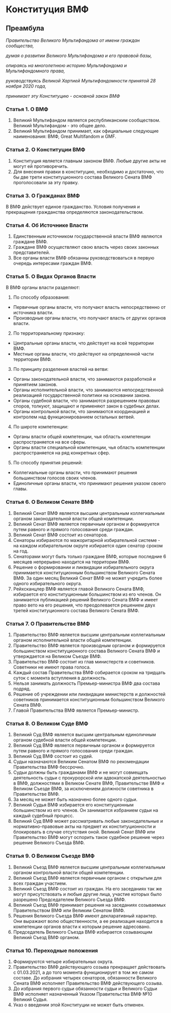 # Конституция ВМФ

## Преамбула
*Правительство Великого Мультифандома от имени граждан сообщества,*

*думая о развитии Великого Мультифандома и его правовой базы,*

*опираясь на многолетнюю историю Мультифандома и Мультифандомного права,*

*руководствуясь Великой Хартией Мультифандомности принятой 28 ноября 2020 года,*

*принимает эту Конституцию - основной закон ВМФ*

### Статья 1. О ВМФ
1. Великий Мультифандом является республиканским сообществом. Великий Мультифандом - это общее дело.
2. Великий Мультифандом принимает, как официальные следующие наименования: ВМФ, Great Multifandom и GMF.

### Статья 2. О Конституции ВМФ
1. Конституция является главным законом ВМФ. Любые другие акты не могут ей противоречить.
2. Для внесения правки в конституцию, необходимо и достаточно, что бы две трети конституционного состава Великого Сената ВМФ проголосовали за эту правку.

### Статья 3. О Гражданах ВМФ
В ВМФ действует единое гражданство. Условия получения и прекращения гражданства определяются законодательством.

### Статья 4. Об Источнике Власти
1. Единственным источником государственной власти ВМФ являются граждане ВМФ.
2. Граждане ВМФ осуществляют свою власть через своих законных представителей.
3. Все органы власти ВМФ обязанны руководствоваться в первую очередь интересами граждан ВМФ.

### Статья 5. О Видах Органов Власти
В ВМФ органы власти разделяют:

1. По способу образования:
- Первичные органы власти, что получают власть непосредственно от источника власти.
- Производные органы власти, что получают власть от других органов власти.
2. По территориальному признаку:
- Центральные органы власти, что действует на всей территории ВМФ.
- Местные органы власти, что действуют на определенной части территории ВМФ.
3. По принципу разделения властей на ветви:
- Органы законодательной власти, что занимаются разработкой и принятием законов.
- Органы исполнительной власти, что занимаются непосредственной реализацией государственной политики на основании закона.
- Органы судебной власти, что занимаются разрешением правовых споров, толкуют, защищают и применяют закон в судебных делах.
- Органы контрольной власти, что занимаются координацией и контролем над функционированием остальных ветвей.
4. По широте компетенции:
- Органы власти общей компетенции, чья область компетенции распространяется на все сферы.
- Органы власти специальной компетенции, чья область компетенции распространяется на ряд конкретных сфер.
5. По способу принятия решений:
- Коллегиальные органы власти, что принимают решения большинством голосов своих членов.
- Единоличные органы власти, что принимают решения указом своего главы.

### Статья 6. О Великом Сенате ВМФ
1. Великий Сенат ВМФ является высшим центральным коллегиальным органом законодательной власти общей компетенции.
2. Великий Сенат ВМФ является первичным органом и формируется путем равного и прямого голосования среди граждан.
3. Великий Сенат ВМФ состоит из сенаторов.
4. Сенаторы избираются по мажоритарной избирательной системе - на каждом избирательном округе избирается один сенатор сроком на год.
5. Сенаторами могут быть только граждане ВМФ, которые последние 6 месяцев непрерывно находится на территории ВМФ.
6. Решение о формировании и ликвидации избирательного округа принимается конституционным большинством Великого Сената ВМФ. За один месяц Великий Сенат ВМФ не может учредить более одного избирательного округа.
7. Рейхсканцлер ВМФ является главой Великого Сената ВМФ, избирается его конституционным большинством из его членов. Он занимается публикацией решений Великого Сената ВМФ и имеет право вето на его решения, что преодолевается решением двух третей конституционного состава Великого Сената ВМФ.

### Статья 7. О Правительстве ВМФ
1. Правительство ВМФ является высшим центральным коллегиальным органом исполнительной власти общей компетенции.
2. Правительство ВМФ является производным органом и формируется большинством конституционного состава Великого Сената ВМФ и утверждается на Великом Съезде ВМФ.
3. Правительство ВМФ состоит из глав министерств и советников. Советники не имеют права голоса.
4. Каждый состав Правительства ВМФ собирается сроком на тридцать суток с момента вступления в должность.
5. Нельзя занимать должность Премьер-министра ВМФ два состава подряд.
6. Решение об учреждении или ликвидации министерств и должностей советников принимается конституционным большинством Великого Сената ВМФ.
7. Главой Правительства ВМФ является Премьер-министр.

### Статья 8. О Великом Суде ВМФ
1. Великий Суд ВМФ является высшим центральным единоличным органом судебной власти общей компетенции.
2. Великий Суд ВМФ является первичным органом и формируется путем равного и прямого голосования среди граждан.
3. Великий Суд ВМФ состоит из судей.
4. Судьи назначаются Великим Сенатом ВМФ по рекомендации Правительства ВМФ бессрочно.
5. Судьи должны быть гражданами ВМФ и не могут совмещать деятельность судьи с прокурорской или адвокатской деятельностью в ВМФ, должностями в Великом Сенате ВМФ, Правительстве ВМФ и Великом Съезде ВМФ, за исключением должности советника в Правительстве ВМФ.
6. За месяц не может быть назначено более одного судьи.
7. Великий Судья ВМФ избирается его конституционным большинством из его членов. Он занимается избранием судьи на каждый судебный процесс.
8. Великий Суд ВМФ может рассматривать любые законодательные и нормативно-правовые акты на предмет их конституционности и блокировать в случае отсутствия оной. Великий Сенат ВМФ или Правительство ВМФ могут оспорить такое судебное решение через решение Великого Съезда ВМФ.

### Статья 9. О Великом Съезде ВМФ
1. Великий Съезд ВМФ является высшим центральным коллегиальным органом контрольной власти общей компетенции.
2. Великий Съезд ВМФ является первичным органом с открытым для всех граждан участием.
3. Великий Съезд ВМФ состоит из граждан. На его заседаниях так же могут присутствовать и любые другие лица, участие которых было разрешено Председателем Великого Съезда ВМФ.
4. Великий Съезд ВМФ принимает решения на заседаниях созываемых Правительством ВМФ или Великим Сенатом ВМФ.
5. Решения Великого Съезда ВМФ имеют декларативный характер. Они выражают волю общественности, а ее реализация находится в компетенции органов власти к которым решение адресовано.
6. Председатель Великого Съезда ВМФ избирается созывающим Великий Съезд ВМФ органом.

### Статья 10. Переходные положения
1. Формируются четыре избирательных округа.
2. Правительство ВМФ действующего созыва прекращает действовать с 01.03.2021, а до того момента функционирует в том же самом составе. До избрания четырех сенаторов, обязанности Великого Сената ВМФ исполняет Правительство ВМФ действующего созыва.
3. До избрания первого судьи обязанности судьи и Великого Судьи ВМФ исполняет назначенный Указом Правительства ВМФ №10 Великий Судья.
4. Указ о введении этой Конституции не может быть отменен.
